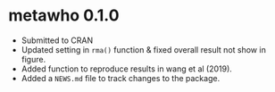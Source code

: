 # metawho 0.1.0

* Submitted to CRAN
* Updated setting in `rma()` function & fixed overall result not show in figure.
* Added function to reproduce results in wang et al (2019).
* Added a `NEWS.md` file to track changes to the package.
